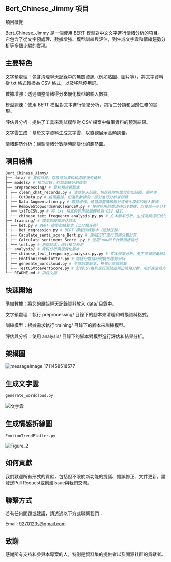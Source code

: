 
## Bert_Chinese_Jimmy 項目

項目概覽

Bert_Chinese_Jimmy 是一個使用 BERT 模型對中文文字進行情緒分析的項目。 它包含了從文字預處理、數據增強、模型訓練與評估，到生成文字雲和情緒趨勢分析等多個步驟的實現。



## 主要特色


文字預處理：包含清理聊天記錄中的無關資訊（例如貼圖、圖片等），將文字資料從 txt 格式轉換為 CSV 格式，以及移除停用詞。

數據增強：透過調整情緒得分來優化模型的輸入數據。

模型訓練：使用 BERT 模型對文本進行情緒分析，包括二分類和回歸任務的實現。

評估與分析：提供了工具來測試模型對 CSV 檔案中每筆資料的預測結果。

文字雲生成：基於文字資料生成文字雲，以直觀展示高頻詞彙。

情緒趨勢分析：繪製情緒分數隨時間變化的趨勢圖。

## 項目結構


```bash
Bert_Chinese_Jimmy/
├── data/ # 資料目錄，存放原始資料和處理後的資料
├── models/ # 模型目錄，存放訓練好的模型
├── preprocessing/ # 資料預處理腳本
│ ├── clean_chat_records.py # 清理聊天記錄，包括移除無關資訊如貼圖、圖片等
│ ├── CutData.py # 處理數據，如選取數據的一部分進行分析或訓練
│ ├── Data Augmentation.py # 數據增強，透過調整情緒得分來優化模型的輸入數據
│ ├── RemoveStopwordsAndCleanCSV.py # 移除停用詞並清理CSV數據，以便進一步分析
│ ├── txtToCSV.py # 將 txt 格式的聊天記錄轉換為 CSV 格式
│ └── chinese_text_frequency_analysis.py.py # 文本频率分析，生成高频词汇统计
├── training/ # 模型訓練與評估腳本
│ ├── bet.py # BERT 模型訓練腳本（二分類任務）
│ ├── Bet_regression.py # BERT 模型訓練腳本（迴歸任務）
│ ├── Caculate_senti_score_Bert.py # 使用BERT進行情緒分數計算
│ ├── Calculate_sentiment_Score_.py # 使用SnowNLP計算情緒得分
│ └── test.py # 測試腳本，進行模型預測
├── analysis/ # 資料分析與視覺化腳本
│ ├── chinese_text_frequency_analysis.py.py # 文本頻率分析，產生高頻詞彙統計
│ ├── EmotionTrendPlotter.py # 情緒分數隨時間變化趨勢分析
│ ├── generate_wordcloud.py # 生成詞雲腳本，視覺化高頻詞彙
│ ├── TestCSVtoevertScore.py # 針對CSV每列進行測試並給出情緒分數，用於產生熱力圖
└── README.md # 項目文檔

```


## 快速開始

準備數據：將您的原始聊天記錄資料放入 data/ 目錄中。

文字預處理：執行 preprocessing/ 目錄下的腳本來清理和轉換資料格式。

訓練模型：根據需求執行 training/ 目錄下的腳本來訓練模型。

評估與分析：使用 analysis/ 目錄下的腳本對模型進行評估和結果分析。
## 架構圖
![messageImage_1711458518577](https://github.com/9270123a/Bert_Chinese_Jimmy/assets/157206678/f1e271ae-6ccb-4992-b359-d60b0b24bf53)

## 生成文字雲

```bash
generate_wordcloud.py
```
![文字雲](https://github.com/9270123a/Bert_Chinese_Jimmy/assets/157206678/6c7f7fb5-ca42-4c01-a632-086c7ec11a13)

## 生成情感折線圖
```bash
EmotionTrendPlotter.py
```
![Figure_2](https://github.com/9270123a/Bert_Chinese_Jimmy/assets/157206678/90296c05-2a84-4e85-b9d9-23b06b5e6981)


## 如何貢獻
我們歡迎所有形式的貢獻，包括但不限於新功能的提議、錯誤修正、文件更新。請發送Pull Request或創建Issue與我們交流。

## 聯繫方式
若有任何問題或建議，請透過以下方式聯繫我們：

Email: 9270123s@gmail.com

## 致謝
感謝所有支持和參與本專案的人，特別是資料集的提供者以及開源社群的貢獻者。
